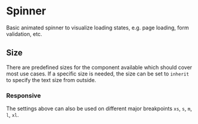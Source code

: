 # Spinner

Basic animated spinner to visualize loading states, e.g. page loading, form validation, etc.

## Size

There are predefined sizes for the component available which should cover most use cases. 
If a specific size is needed, the size can be set to `inherit` to specify the text size from outside.

<Playground :themeable="true">
  <template #configurator>
    <select @change="size = $event.target.value">
      <option disabled>Select a size</option>
      <option>small</option>
      <option selected>medium</option>
      <option>large</option>
      <option>inherit</option>
    </select>
  </template>
  <template v-slot={theme}>
    <p-spinner :size="size" :style="isInherit" :theme="theme" aria-label="Loading" />
  </template>
</Playground>

### Responsive

The settings above can also be used on different major breakpoints `xs`, `s`, `m`, `l`, `xl`.

<Playground :themeable="true">
  <template v-slot={theme}>
    <p-spinner size="{ base: 'small', l: 'medium' }" :theme="theme" aria-label="Loading" />
  </template>
</Playground>

<script lang="ts">
  import { Component, Vue } from 'vue-property-decorator';
  
  @Component
  export default class PlaygroundButtonPure extends Vue {
    public size: string = 'medium';
    
    public get isInherit() {
      return this.size === 'inherit' ? 'width: 96px' : undefined;
    }
  }
</script>
